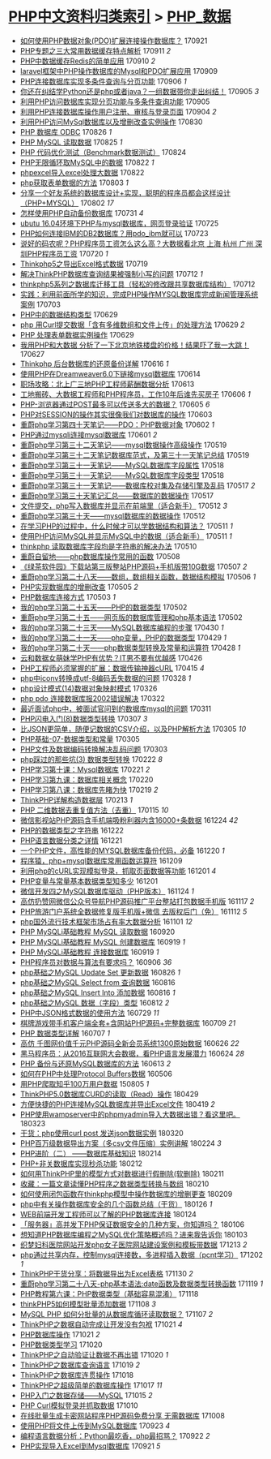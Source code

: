 [PHP中文资料归类索引](../README.md) > [PHP_数据](PHP_数据.md)
====
- [如何使用PHP数据对象(PDO)扩展连接操作数据库？](http://jkwz.applinzi.com/ittc/7015846919044334609.html#%E5%A6%82%E4%BD%95%E4%BD%BF%E7%94%A8PHP%E6%95%B0%E6%8D%AE%E5%AF%B9%E8%B1%A1%28PDO%29%E6%89%A9%E5%B1%95%E8%BF%9E%E6%8E%A5%E6%93%8D%E4%BD%9C%E6%95%B0%E6%8D%AE%E5%BA%93%EF%BC%9F) 170921  
- [PHP专题之三大常用数据缓存特点解析](http://jkwz.applinzi.com/ittc/7011988961801798672.html#PHP%E4%B8%93%E9%A2%98%E4%B9%8B%E4%B8%89%E5%A4%A7%E5%B8%B8%E7%94%A8%E6%95%B0%E6%8D%AE%E7%BC%93%E5%AD%98%E7%89%B9%E7%82%B9%E8%A7%A3%E6%9E%90) 170911 *2* 
- [PHP中数据缓存Redis的简单应用](http://jkwz.applinzi.com/ittc/7011323377581818896.html#PHP%E4%B8%AD%E6%95%B0%E6%8D%AE%E7%BC%93%E5%AD%98Redis%E7%9A%84%E7%AE%80%E5%8D%95%E5%BA%94%E7%94%A8) 170910 *2* 
- [laravel框架中PHP操作数据库的Mysql和PDO扩展应用](http://jkwz.applinzi.com/ittc/7011409079682204688.html#laravel%E6%A1%86%E6%9E%B6%E4%B8%ADPHP%E6%93%8D%E4%BD%9C%E6%95%B0%E6%8D%AE%E5%BA%93%E7%9A%84Mysql%E5%92%8CPDO%E6%89%A9%E5%B1%95%E5%BA%94%E7%94%A8) 170909  
- [PHP连接数据库实现多条件查询与分页功能](http://jkwz.applinzi.com/ittc/7010115902765532177.html#PHP%E8%BF%9E%E6%8E%A5%E6%95%B0%E6%8D%AE%E5%BA%93%E5%AE%9E%E7%8E%B0%E5%A4%9A%E6%9D%A1%E4%BB%B6%E6%9F%A5%E8%AF%A2%E4%B8%8E%E5%88%86%E9%A1%B5%E5%8A%9F%E8%83%BD) 170906 *1* 
- [你还在纠结学Python还是php或者java？一组数据带你走出纠结！](http://jkwz.applinzi.com/ittc/7009899586091746321.html#%E4%BD%A0%E8%BF%98%E5%9C%A8%E7%BA%A0%E7%BB%93%E5%AD%A6Python%E8%BF%98%E6%98%AFphp%E6%88%96%E8%80%85java%EF%BC%9F%E4%B8%80%E7%BB%84%E6%95%B0%E6%8D%AE%E5%B8%A6%E4%BD%A0%E8%B5%B0%E5%87%BA%E7%BA%A0%E7%BB%93%EF%BC%81) 170905 *3* 
- [利用PHP访问数据库实现分页功能与多条件查询功能](http://jkwz.applinzi.com/ittc/7009741986977022993.html#%E5%88%A9%E7%94%A8PHP%E8%AE%BF%E9%97%AE%E6%95%B0%E6%8D%AE%E5%BA%93%E5%AE%9E%E7%8E%B0%E5%88%86%E9%A1%B5%E5%8A%9F%E8%83%BD%E4%B8%8E%E5%A4%9A%E6%9D%A1%E4%BB%B6%E6%9F%A5%E8%AF%A2%E5%8A%9F%E8%83%BD) 170905  
- [利用PHP连接数据库操作用户注册、审核与登录页面](http://jkwz.applinzi.com/ittc/7009377797259412497.html#%E5%88%A9%E7%94%A8PHP%E8%BF%9E%E6%8E%A5%E6%95%B0%E6%8D%AE%E5%BA%93%E6%93%8D%E4%BD%9C%E7%94%A8%E6%88%B7%E6%B3%A8%E5%86%8C%E3%80%81%E5%AE%A1%E6%A0%B8%E4%B8%8E%E7%99%BB%E5%BD%95%E9%A1%B5%E9%9D%A2) 170904 *2* 
- [利用PHP访问MySql数据库以及增删改查实例操作](http://jkwz.applinzi.com/ittc/7007517390420837393.html#%E5%88%A9%E7%94%A8PHP%E8%AE%BF%E9%97%AEMySql%E6%95%B0%E6%8D%AE%E5%BA%93%E4%BB%A5%E5%8F%8A%E5%A2%9E%E5%88%A0%E6%94%B9%E6%9F%A5%E5%AE%9E%E4%BE%8B%E6%93%8D%E4%BD%9C) 170830  
- [PHP 数据库 ODBC](http://jkwz.applinzi.com/ittc/7006101152981320721.html#PHP+%E6%95%B0%E6%8D%AE%E5%BA%93+ODBC) 170826 *1* 
- [PHP MySQL 读取数据](http://jkwz.applinzi.com/ittc/7005862367492310033.html#PHP+MySQL+%E8%AF%BB%E5%8F%96%E6%95%B0%E6%8D%AE) 170825 *1* 
- [PHP 代码优化测试（Benchmark数据测试）](http://jkwz.applinzi.com/ittc/7005314095287632913.html#PHP+%E4%BB%A3%E7%A0%81%E4%BC%98%E5%8C%96%E6%B5%8B%E8%AF%95%EF%BC%88Benchmark%E6%95%B0%E6%8D%AE%E6%B5%8B%E8%AF%95%EF%BC%89) 170824  
- [PHP无限循环取MySQL中的数据](http://jkwz.applinzi.com/ittc/7004579962592691216.html#PHP%E6%97%A0%E9%99%90%E5%BE%AA%E7%8E%AF%E5%8F%96MySQL%E4%B8%AD%E7%9A%84%E6%95%B0%E6%8D%AE) 170822 *1* 
- [phpexcel导入excel处理大数据](http://jkwz.applinzi.com/ittc/7004577322680976401.html#phpexcel%E5%AF%BC%E5%85%A5excel%E5%A4%84%E7%90%86%E5%A4%A7%E6%95%B0%E6%8D%AE) 170822  
- [php获取表单数据的方法](http://jkwz.applinzi.com/ittc/6997495589313709072.html#php%E8%8E%B7%E5%8F%96%E8%A1%A8%E5%8D%95%E6%95%B0%E6%8D%AE%E7%9A%84%E6%96%B9%E6%B3%95) 170803 *1* 
- [分享一个好友系统的数据库设计+实现，聪明的程序员都会这样设计（PHP+MYSQL）](http://jkwz.applinzi.com/ittc/6997344231159759889.html#%E5%88%86%E4%BA%AB%E4%B8%80%E4%B8%AA%E5%A5%BD%E5%8F%8B%E7%B3%BB%E7%BB%9F%E7%9A%84%E6%95%B0%E6%8D%AE%E5%BA%93%E8%AE%BE%E8%AE%A1%2B%E5%AE%9E%E7%8E%B0%EF%BC%8C%E8%81%AA%E6%98%8E%E7%9A%84%E7%A8%8B%E5%BA%8F%E5%91%98%E9%83%BD%E4%BC%9A%E8%BF%99%E6%A0%B7%E8%AE%BE%E8%AE%A1%EF%BC%88PHP%2BMYSQL%EF%BC%89) 170802 *17* 
- [怎样使用PHP自动备份数据库](http://jkwz.applinzi.com/ittc/6996406066752259089.html#%E6%80%8E%E6%A0%B7%E4%BD%BF%E7%94%A8PHP%E8%87%AA%E5%8A%A8%E5%A4%87%E4%BB%BD%E6%95%B0%E6%8D%AE%E5%BA%93) 170731 *4* 
- [ubutu 16.04环境下PHP与mysql数据库，网页登录验证](http://jkwz.applinzi.com/ittc/6994183570409915409.html#ubutu+16.04%E7%8E%AF%E5%A2%83%E4%B8%8BPHP%E4%B8%8Emysql%E6%95%B0%E6%8D%AE%E5%BA%93%EF%BC%8C%E7%BD%91%E9%A1%B5%E7%99%BB%E5%BD%95%E9%AA%8C%E8%AF%81) 170725  
- [PHP如何连接IBM的DB2数据库？用pdo_ibm就可以](http://jkwz.applinzi.com/ittc/6993612915901727761.html#PHP%E5%A6%82%E4%BD%95%E8%BF%9E%E6%8E%A5IBM%E7%9A%84DB2%E6%95%B0%E6%8D%AE%E5%BA%93%EF%BC%9F%E7%94%A8pdo_ibm%E5%B0%B1%E5%8F%AF%E4%BB%A5) 170723  
- [说好的码农呢？PHP程序员工资怎么这么高？大数据看北京 上海 杭州 广州 深圳PHP程序员工资](http://jkwz.applinzi.com/ittc/6991583863946871824.html#%E8%AF%B4%E5%A5%BD%E7%9A%84%E7%A0%81%E5%86%9C%E5%91%A2%EF%BC%9FPHP%E7%A8%8B%E5%BA%8F%E5%91%98%E5%B7%A5%E8%B5%84%E6%80%8E%E4%B9%88%E8%BF%99%E4%B9%88%E9%AB%98%EF%BC%9F%E5%A4%A7%E6%95%B0%E6%8D%AE%E7%9C%8B%E5%8C%97%E4%BA%AC+%E4%B8%8A%E6%B5%B7+%E6%9D%AD%E5%B7%9E+%E5%B9%BF%E5%B7%9E+%E6%B7%B1%E5%9C%B3PHP%E7%A8%8B%E5%BA%8F%E5%91%98%E5%B7%A5%E8%B5%84) 170720 *1* 
- [Thinkphp5之导出Excel格式数据](http://jkwz.applinzi.com/ittc/6991920998629508112.html#Thinkphp5%E4%B9%8B%E5%AF%BC%E5%87%BAExcel%E6%A0%BC%E5%BC%8F%E6%95%B0%E6%8D%AE) 170719  
- [解决ThinkPHP数据库查询结果被强制小写的问题](http://jkwz.applinzi.com/ittc/6989445618060493841.html#%E8%A7%A3%E5%86%B3ThinkPHP%E6%95%B0%E6%8D%AE%E5%BA%93%E6%9F%A5%E8%AF%A2%E7%BB%93%E6%9E%9C%E8%A2%AB%E5%BC%BA%E5%88%B6%E5%B0%8F%E5%86%99%E7%9A%84%E9%97%AE%E9%A2%98) 170712 *1* 
- [thinkphp5系列之数据库迁移工具（轻松的修改跟共享数据库结构）](http://jkwz.applinzi.com/ittc/6989337542003262481.html#thinkphp5%E7%B3%BB%E5%88%97%E4%B9%8B%E6%95%B0%E6%8D%AE%E5%BA%93%E8%BF%81%E7%A7%BB%E5%B7%A5%E5%85%B7%EF%BC%88%E8%BD%BB%E6%9D%BE%E7%9A%84%E4%BF%AE%E6%94%B9%E8%B7%9F%E5%85%B1%E4%BA%AB%E6%95%B0%E6%8D%AE%E5%BA%93%E7%BB%93%E6%9E%84%EF%BC%89) 170712  
- [实践：利用前面所学的知识，完成PHP操作MYSQL数据库完成新闻管理系统 案例](http://jkwz.applinzi.com/ittc/6986003222786212868.html#%E5%AE%9E%E8%B7%B5%EF%BC%9A%E5%88%A9%E7%94%A8%E5%89%8D%E9%9D%A2%E6%89%80%E5%AD%A6%E7%9A%84%E7%9F%A5%E8%AF%86%EF%BC%8C%E5%AE%8C%E6%88%90PHP%E6%93%8D%E4%BD%9CMYSQL%E6%95%B0%E6%8D%AE%E5%BA%93%E5%AE%8C%E6%88%90%E6%96%B0%E9%97%BB%E7%AE%A1%E7%90%86%E7%B3%BB%E7%BB%9F+%E6%A1%88%E4%BE%8B) 170703  
- [PHP中的数据结构类型](http://jkwz.applinzi.com/ittc/6984717792434455556.html#PHP%E4%B8%AD%E7%9A%84%E6%95%B0%E6%8D%AE%E7%BB%93%E6%9E%84%E7%B1%BB%E5%9E%8B) 170629  
- [php 用Curl提交数据「含有多维数组和文件上传」的处理方法](http://jkwz.applinzi.com/ittc/6984534423343989765.html#php+%E7%94%A8Curl%E6%8F%90%E4%BA%A4%E6%95%B0%E6%8D%AE%E3%80%8C%E5%90%AB%E6%9C%89%E5%A4%9A%E7%BB%B4%E6%95%B0%E7%BB%84%E5%92%8C%E6%96%87%E4%BB%B6%E4%B8%8A%E4%BC%A0%E3%80%8D%E7%9A%84%E5%A4%84%E7%90%86%E6%96%B9%E6%B3%95) 170629 *2* 
- [PHP 处理表单数据实例操作](http://jkwz.applinzi.com/ittc/6984529703132988420.html#PHP+%E5%A4%84%E7%90%86%E8%A1%A8%E5%8D%95%E6%95%B0%E6%8D%AE%E5%AE%9E%E4%BE%8B%E6%93%8D%E4%BD%9C) 170629  
- [我用PHP和大数据 分析了一下北京地铁楼盘的价格！结果吓了我一大跳！](http://jkwz.applinzi.com/ittc/6983799922691146757.html#%E6%88%91%E7%94%A8PHP%E5%92%8C%E5%A4%A7%E6%95%B0%E6%8D%AE+%E5%88%86%E6%9E%90%E4%BA%86%E4%B8%80%E4%B8%8B%E5%8C%97%E4%BA%AC%E5%9C%B0%E9%93%81%E6%A5%BC%E7%9B%98%E7%9A%84%E4%BB%B7%E6%A0%BC%EF%BC%81%E7%BB%93%E6%9E%9C%E5%90%93%E4%BA%86%E6%88%91%E4%B8%80%E5%A4%A7%E8%B7%B3%EF%BC%81) 170627  
- [Thinkphp 后台数据库的还原备份详解](http://jkwz.applinzi.com/ittc/6979847709639836677.html#Thinkphp+%E5%90%8E%E5%8F%B0%E6%95%B0%E6%8D%AE%E5%BA%93%E7%9A%84%E8%BF%98%E5%8E%9F%E5%A4%87%E4%BB%BD%E8%AF%A6%E8%A7%A3) 170616 *1* 
- [使用PHP在Dreamweaver6.0下链接mysql数据库](http://jkwz.applinzi.com/ittc/6979111949030654980.html#%E4%BD%BF%E7%94%A8PHP%E5%9C%A8Dreamweaver6.0%E4%B8%8B%E9%93%BE%E6%8E%A5mysql%E6%95%B0%E6%8D%AE%E5%BA%93) 170614  
- [职场攻略：北上广三地PHP工程师薪酬数据分析](http://jkwz.applinzi.com/ittc/6978675418457441285.html#%E8%81%8C%E5%9C%BA%E6%94%BB%E7%95%A5%EF%BC%9A%E5%8C%97%E4%B8%8A%E5%B9%BF%E4%B8%89%E5%9C%B0PHP%E5%B7%A5%E7%A8%8B%E5%B8%88%E8%96%AA%E9%85%AC%E6%95%B0%E6%8D%AE%E5%88%86%E6%9E%90) 170613  
- [工地搬砖、大数据工程师和PHP程序员，工作10年后谁先买房子](http://jkwz.applinzi.com/ittc/6976110695769703428.html#%E5%B7%A5%E5%9C%B0%E6%90%AC%E7%A0%96%E3%80%81%E5%A4%A7%E6%95%B0%E6%8D%AE%E5%B7%A5%E7%A8%8B%E5%B8%88%E5%92%8CPHP%E7%A8%8B%E5%BA%8F%E5%91%98%EF%BC%8C%E5%B7%A5%E4%BD%9C10%E5%B9%B4%E5%90%8E%E8%B0%81%E5%85%88%E4%B9%B0%E6%88%BF%E5%AD%90) 170606 *1* 
- [PHP-浏览器通过POST最多可以传送多大的数据？](http://jkwz.applinzi.com/ittc/6975710439454278661.html#PHP-%E6%B5%8F%E8%A7%88%E5%99%A8%E9%80%9A%E8%BF%87POST%E6%9C%80%E5%A4%9A%E5%8F%AF%E4%BB%A5%E4%BC%A0%E9%80%81%E5%A4%9A%E5%A4%A7%E7%9A%84%E6%95%B0%E6%8D%AE%EF%BC%9F) 170605 *6* 
- [PHP对SESSION的操作其实很像我们对数据库的操作](http://jkwz.applinzi.com/ittc/6974879916129518596.html#PHP%E5%AF%B9SESSION%E7%9A%84%E6%93%8D%E4%BD%9C%E5%85%B6%E5%AE%9E%E5%BE%88%E5%83%8F%E6%88%91%E4%BB%AC%E5%AF%B9%E6%95%B0%E6%8D%AE%E5%BA%93%E7%9A%84%E6%93%8D%E4%BD%9C) 170603  
- [重蔚php学习第四十天笔记——PDO：PHP数据对象](http://jkwz.applinzi.com/ittc/6974717713749394437.html#%E9%87%8D%E8%94%9Aphp%E5%AD%A6%E4%B9%A0%E7%AC%AC%E5%9B%9B%E5%8D%81%E5%A4%A9%E7%AC%94%E8%AE%B0%E2%80%94%E2%80%94PDO%EF%BC%9APHP%E6%95%B0%E6%8D%AE%E5%AF%B9%E8%B1%A1) 170602 *1* 
- [PHP通过mysqli连接mysql数据库](http://jkwz.applinzi.com/ittc/6974243848048870404.html#PHP%E9%80%9A%E8%BF%87mysqli%E8%BF%9E%E6%8E%A5mysql%E6%95%B0%E6%8D%AE%E5%BA%93) 170601 *2* 
- [重蔚php学习第三十二天笔记——mysql数据操作高级操作](http://jkwz.applinzi.com/ittc/6969517275936719876.html#%E9%87%8D%E8%94%9Aphp%E5%AD%A6%E4%B9%A0%E7%AC%AC%E4%B8%89%E5%8D%81%E4%BA%8C%E5%A4%A9%E7%AC%94%E8%AE%B0%E2%80%94%E2%80%94mysql%E6%95%B0%E6%8D%AE%E6%93%8D%E4%BD%9C%E9%AB%98%E7%BA%A7%E6%93%8D%E4%BD%9C) 170519  
- [重蔚php学习第三十二天笔记数据库范式，及第三十一天笔记总结](http://jkwz.applinzi.com/ittc/6969516057126503428.html#%E9%87%8D%E8%94%9Aphp%E5%AD%A6%E4%B9%A0%E7%AC%AC%E4%B8%89%E5%8D%81%E4%BA%8C%E5%A4%A9%E7%AC%94%E8%AE%B0%E6%95%B0%E6%8D%AE%E5%BA%93%E8%8C%83%E5%BC%8F%EF%BC%8C%E5%8F%8A%E7%AC%AC%E4%B8%89%E5%8D%81%E4%B8%80%E5%A4%A9%E7%AC%94%E8%AE%B0%E6%80%BB%E7%BB%93) 170519  
- [重蔚php学习第三十一天笔记——MySQL数据库字段属性](http://jkwz.applinzi.com/ittc/6968783513133253637.html#%E9%87%8D%E8%94%9Aphp%E5%AD%A6%E4%B9%A0%E7%AC%AC%E4%B8%89%E5%8D%81%E4%B8%80%E5%A4%A9%E7%AC%94%E8%AE%B0%E2%80%94%E2%80%94MySQL%E6%95%B0%E6%8D%AE%E5%BA%93%E5%AD%97%E6%AE%B5%E5%B1%9E%E6%80%A7) 170518  
- [重蔚php学习第三十一天笔记——MySQL数据库字段类型](http://jkwz.applinzi.com/ittc/6968782909388358660.html#%E9%87%8D%E8%94%9Aphp%E5%AD%A6%E4%B9%A0%E7%AC%AC%E4%B8%89%E5%8D%81%E4%B8%80%E5%A4%A9%E7%AC%94%E8%AE%B0%E2%80%94%E2%80%94MySQL%E6%95%B0%E6%8D%AE%E5%BA%93%E5%AD%97%E6%AE%B5%E7%B1%BB%E5%9E%8B) 170518  
- [重蔚php学习第三十一天笔记——数据库校对集及存储引擎及乱码](http://jkwz.applinzi.com/ittc/6968781483304027141.html#%E9%87%8D%E8%94%9Aphp%E5%AD%A6%E4%B9%A0%E7%AC%AC%E4%B8%89%E5%8D%81%E4%B8%80%E5%A4%A9%E7%AC%94%E8%AE%B0%E2%80%94%E2%80%94%E6%95%B0%E6%8D%AE%E5%BA%93%E6%A0%A1%E5%AF%B9%E9%9B%86%E5%8F%8A%E5%AD%98%E5%82%A8%E5%BC%95%E6%93%8E%E5%8F%8A%E4%B9%B1%E7%A0%81) 170517 *2* 
- [重蔚php学习第三十天笔记汇总——数据库的数据操作](http://jkwz.applinzi.com/ittc/6968732760167433221.html#%E9%87%8D%E8%94%9Aphp%E5%AD%A6%E4%B9%A0%E7%AC%AC%E4%B8%89%E5%8D%81%E5%A4%A9%E7%AC%94%E8%AE%B0%E6%B1%87%E6%80%BB%E2%80%94%E2%80%94%E6%95%B0%E6%8D%AE%E5%BA%93%E7%9A%84%E6%95%B0%E6%8D%AE%E6%93%8D%E4%BD%9C) 170517  
- [文件提交，php写入数据库并显示在前端里（适合新手）](http://jkwz.applinzi.com/ittc/6966785878239216644.html#%E6%96%87%E4%BB%B6%E6%8F%90%E4%BA%A4%EF%BC%8Cphp%E5%86%99%E5%85%A5%E6%95%B0%E6%8D%AE%E5%BA%93%E5%B9%B6%E6%98%BE%E7%A4%BA%E5%9C%A8%E5%89%8D%E7%AB%AF%E9%87%8C%EF%BC%88%E9%80%82%E5%90%88%E6%96%B0%E6%89%8B%EF%BC%89) 170512 *3* 
- [重蔚php学习第三十天——mysql数据库的数据操作](http://jkwz.applinzi.com/ittc/6966719816328020996.html#%E9%87%8D%E8%94%9Aphp%E5%AD%A6%E4%B9%A0%E7%AC%AC%E4%B8%89%E5%8D%81%E5%A4%A9%E2%80%94%E2%80%94mysql%E6%95%B0%E6%8D%AE%E5%BA%93%E7%9A%84%E6%95%B0%E6%8D%AE%E6%93%8D%E4%BD%9C) 170512  
- [在学习PHP的过程中，什么时候才可以学数据结构和算法？](http://jkwz.applinzi.com/ittc/6966443836434809861.html#%E5%9C%A8%E5%AD%A6%E4%B9%A0PHP%E7%9A%84%E8%BF%87%E7%A8%8B%E4%B8%AD%EF%BC%8C%E4%BB%80%E4%B9%88%E6%97%B6%E5%80%99%E6%89%8D%E5%8F%AF%E4%BB%A5%E5%AD%A6%E6%95%B0%E6%8D%AE%E7%BB%93%E6%9E%84%E5%92%8C%E7%AE%97%E6%B3%95%EF%BC%9F) 170511 *1* 
- [使用PHP访问MySQL并显示MySQL中的数据（适合新手）](http://jkwz.applinzi.com/ittc/6966428232730543108.html#%E4%BD%BF%E7%94%A8PHP%E8%AE%BF%E9%97%AEMySQL%E5%B9%B6%E6%98%BE%E7%A4%BAMySQL%E4%B8%AD%E7%9A%84%E6%95%B0%E6%8D%AE%EF%BC%88%E9%80%82%E5%90%88%E6%96%B0%E6%89%8B%EF%BC%89) 170511 *1* 
- [thinkphp 读取数据库字段均是字符串的解决办法](http://jkwz.applinzi.com/ittc/6966034942722049029.html#thinkphp+%E8%AF%BB%E5%8F%96%E6%95%B0%E6%8D%AE%E5%BA%93%E5%AD%97%E6%AE%B5%E5%9D%87%E6%98%AF%E5%AD%97%E7%AC%A6%E4%B8%B2%E7%9A%84%E8%A7%A3%E5%86%B3%E5%8A%9E%E6%B3%95) 170510  
- [重蔚自留地——php数据库操作常用的函数](http://jkwz.applinzi.com/ittc/6965313183836275717.html#%E9%87%8D%E8%94%9A%E8%87%AA%E7%95%99%E5%9C%B0%E2%80%94%E2%80%94php%E6%95%B0%E6%8D%AE%E5%BA%93%E6%93%8D%E4%BD%9C%E5%B8%B8%E7%94%A8%E7%9A%84%E5%87%BD%E6%95%B0) 170508  
- [《绿茶软件园》下载站第三版整站PHP源码+手机版带10G数据](http://jkwz.applinzi.com/ittc/6964833509423186949.html#%E3%80%8A%E7%BB%BF%E8%8C%B6%E8%BD%AF%E4%BB%B6%E5%9B%AD%E3%80%8B%E4%B8%8B%E8%BD%BD%E7%AB%99%E7%AC%AC%E4%B8%89%E7%89%88%E6%95%B4%E7%AB%99PHP%E6%BA%90%E7%A0%81%2B%E6%89%8B%E6%9C%BA%E7%89%88%E5%B8%A610G%E6%95%B0%E6%8D%AE) 170507 *2* 
- [重蔚php学习第二十八天——数组，数组相关函数，数据结构模拟](http://jkwz.applinzi.com/ittc/6964681107302777860.html#%E9%87%8D%E8%94%9Aphp%E5%AD%A6%E4%B9%A0%E7%AC%AC%E4%BA%8C%E5%8D%81%E5%85%AB%E5%A4%A9%E2%80%94%E2%80%94%E6%95%B0%E7%BB%84%EF%BC%8C%E6%95%B0%E7%BB%84%E7%9B%B8%E5%85%B3%E5%87%BD%E6%95%B0%EF%BC%8C%E6%95%B0%E6%8D%AE%E7%BB%93%E6%9E%84%E6%A8%A1%E6%8B%9F) 170506 *1* 
- [PHP实现数据库的增删改查](http://jkwz.applinzi.com/ittc/6964104234764076036.html#PHP%E5%AE%9E%E7%8E%B0%E6%95%B0%E6%8D%AE%E5%BA%93%E7%9A%84%E5%A2%9E%E5%88%A0%E6%94%B9%E6%9F%A5) 170505 *2* 
- [PHP数据库连接方式](http://jkwz.applinzi.com/ittc/6963380779005510660.html#PHP%E6%95%B0%E6%8D%AE%E5%BA%93%E8%BF%9E%E6%8E%A5%E6%96%B9%E5%BC%8F) 170503 *1* 
- [我的php学习第二十五天——PHP的数据类型](http://jkwz.applinzi.com/ittc/6963201093260542981.html#%E6%88%91%E7%9A%84php%E5%AD%A6%E4%B9%A0%E7%AC%AC%E4%BA%8C%E5%8D%81%E4%BA%94%E5%A4%A9%E2%80%94%E2%80%94PHP%E7%9A%84%E6%95%B0%E6%8D%AE%E7%B1%BB%E5%9E%8B) 170502  
- [重蔚php学习第二十五——网页版的数据库管理和php基本语法](http://jkwz.applinzi.com/ittc/6963154051372942340.html#%E9%87%8D%E8%94%9Aphp%E5%AD%A6%E4%B9%A0%E7%AC%AC%E4%BA%8C%E5%8D%81%E4%BA%94%E2%80%94%E2%80%94%E7%BD%91%E9%A1%B5%E7%89%88%E7%9A%84%E6%95%B0%E6%8D%AE%E5%BA%93%E7%AE%A1%E7%90%86%E5%92%8Cphp%E5%9F%BA%E6%9C%AC%E8%AF%AD%E6%B3%95) 170502  
- [我的php学习第二十三天——MySQL数据库编程的步骤](http://jkwz.applinzi.com/ittc/6962316923869070340.html#%E6%88%91%E7%9A%84php%E5%AD%A6%E4%B9%A0%E7%AC%AC%E4%BA%8C%E5%8D%81%E4%B8%89%E5%A4%A9%E2%80%94%E2%80%94MySQL%E6%95%B0%E6%8D%AE%E5%BA%93%E7%BC%96%E7%A8%8B%E7%9A%84%E6%AD%A5%E9%AA%A4) 170430 *1* 
- [我的php学习第二十一天——php变量，PHP的数据类型](http://jkwz.applinzi.com/ittc/6961934163237143557.html#%E6%88%91%E7%9A%84php%E5%AD%A6%E4%B9%A0%E7%AC%AC%E4%BA%8C%E5%8D%81%E4%B8%80%E5%A4%A9%E2%80%94%E2%80%94php%E5%8F%98%E9%87%8F%EF%BC%8CPHP%E7%9A%84%E6%95%B0%E6%8D%AE%E7%B1%BB%E5%9E%8B) 170429 *1* 
- [我的php学习第二十天——php数据类型转换及常量和运算符](http://jkwz.applinzi.com/ittc/6961511540799833092.html#%E6%88%91%E7%9A%84php%E5%AD%A6%E4%B9%A0%E7%AC%AC%E4%BA%8C%E5%8D%81%E5%A4%A9%E2%80%94%E2%80%94php%E6%95%B0%E6%8D%AE%E7%B1%BB%E5%9E%8B%E8%BD%AC%E6%8D%A2%E5%8F%8A%E5%B8%B8%E9%87%8F%E5%92%8C%E8%BF%90%E7%AE%97%E7%AC%A6) 170428 *1* 
- [云和数据女萌妹学PHP有优势？IT男不要有优越感](http://jkwz.applinzi.com/ittc/6960871250984436741.html#%E4%BA%91%E5%92%8C%E6%95%B0%E6%8D%AE%E5%A5%B3%E8%90%8C%E5%A6%B9%E5%AD%A6PHP%E6%9C%89%E4%BC%98%E5%8A%BF%EF%BC%9FIT%E7%94%B7%E4%B8%8D%E8%A6%81%E6%9C%89%E4%BC%98%E8%B6%8A%E6%84%9F) 170426  
- [PHP工程师必须掌握的扩展：数据传输神器cURL](http://jkwz.applinzi.com/ittc/6956906889811067909.html#PHP%E5%B7%A5%E7%A8%8B%E5%B8%88%E5%BF%85%E9%A1%BB%E6%8E%8C%E6%8F%A1%E7%9A%84%E6%89%A9%E5%B1%95%EF%BC%9A%E6%95%B0%E6%8D%AE%E4%BC%A0%E8%BE%93%E7%A5%9E%E5%99%A8cURL) 170415 *4* 
- [php中iconv转换成utf-8编码丢失数据的问题](http://jkwz.applinzi.com/ittc/6950074321618863108.html#php%E4%B8%ADiconv%E8%BD%AC%E6%8D%A2%E6%88%90utf-8%E7%BC%96%E7%A0%81%E4%B8%A2%E5%A4%B1%E6%95%B0%E6%8D%AE%E7%9A%84%E9%97%AE%E9%A2%98) 170328 *1* 
- [php设计模式(14)数据对象映射模式](http://jkwz.applinzi.com/ittc/6949299342941881349.html#php%E8%AE%BE%E8%AE%A1%E6%A8%A1%E5%BC%8F%2814%29%E6%95%B0%E6%8D%AE%E5%AF%B9%E8%B1%A1%E6%98%A0%E5%B0%84%E6%A8%A1%E5%BC%8F) 170326  
- [php pdo 连接数据库报2002错误解决](http://jkwz.applinzi.com/ittc/6947886751833129989.html#php+pdo+%E8%BF%9E%E6%8E%A5%E6%95%B0%E6%8D%AE%E5%BA%93%E6%8A%A52002%E9%94%99%E8%AF%AF%E8%A7%A3%E5%86%B3) 170322  
- [最近面试php中，被面试官问到的数据库mysql的问题](http://jkwz.applinzi.com/ittc/6943915424763872261.html#%E6%9C%80%E8%BF%91%E9%9D%A2%E8%AF%95php%E4%B8%AD%EF%BC%8C%E8%A2%AB%E9%9D%A2%E8%AF%95%E5%AE%98%E9%97%AE%E5%88%B0%E7%9A%84%E6%95%B0%E6%8D%AE%E5%BA%93mysql%E7%9A%84%E9%97%AE%E9%A2%98) 170311  
- [PHP闪电入门(8)数据类型转换](http://jkwz.applinzi.com/ittc/6942064786736153605.html#PHP%E9%97%AA%E7%94%B5%E5%85%A5%E9%97%A8%288%29%E6%95%B0%E6%8D%AE%E7%B1%BB%E5%9E%8B%E8%BD%AC%E6%8D%A2) 170307 *3* 
- [比JSON更简单，随便记数据的CSV介绍，以及PHP解析方法](http://jkwz.applinzi.com/ittc/6941597337213469700.html#%E6%AF%94JSON%E6%9B%B4%E7%AE%80%E5%8D%95%EF%BC%8C%E9%9A%8F%E4%BE%BF%E8%AE%B0%E6%95%B0%E6%8D%AE%E7%9A%84CSV%E4%BB%8B%E7%BB%8D%EF%BC%8C%E4%BB%A5%E5%8F%8APHP%E8%A7%A3%E6%9E%90%E6%96%B9%E6%B3%95) 170305 *10* 
- [PHP基础-07-数据类型和常量](http://jkwz.applinzi.com/ittc/6941492142706000900.html#PHP%E5%9F%BA%E7%A1%80-07-%E6%95%B0%E6%8D%AE%E7%B1%BB%E5%9E%8B%E5%92%8C%E5%B8%B8%E9%87%8F) 170305  
- [PHP文件及数据编码转换解决乱码问题](http://jkwz.applinzi.com/ittc/6940804344336352261.html#PHP%E6%96%87%E4%BB%B6%E5%8F%8A%E6%95%B0%E6%8D%AE%E7%BC%96%E7%A0%81%E8%BD%AC%E6%8D%A2%E8%A7%A3%E5%86%B3%E4%B9%B1%E7%A0%81%E9%97%AE%E9%A2%98) 170303  
- [php踩过的那些坑(3) 数据类型转换](http://jkwz.applinzi.com/ittc/6937246662203540485.html#php%E8%B8%A9%E8%BF%87%E7%9A%84%E9%82%A3%E4%BA%9B%E5%9D%91%283%29+%E6%95%B0%E6%8D%AE%E7%B1%BB%E5%9E%8B%E8%BD%AC%E6%8D%A2) 170222 *8* 
- [PHP学习第十课：Mysql数据库](http://jkwz.applinzi.com/ittc/6937207237457232900.html#PHP%E5%AD%A6%E4%B9%A0%E7%AC%AC%E5%8D%81%E8%AF%BE%EF%BC%9AMysql%E6%95%B0%E6%8D%AE%E5%BA%93) 170221 *2* 
- [PHP学习第九课：数据库相关概念](http://jkwz.applinzi.com/ittc/6936838606844068868.html#PHP%E5%AD%A6%E4%B9%A0%E7%AC%AC%E4%B9%9D%E8%AF%BE%EF%BC%9A%E6%95%B0%E6%8D%AE%E5%BA%93%E7%9B%B8%E5%85%B3%E6%A6%82%E5%BF%B5) 170220  
- [PHP学习第八课：数据库先睹为快](http://jkwz.applinzi.com/ittc/6935321807862367236.html#PHP%E5%AD%A6%E4%B9%A0%E7%AC%AC%E5%85%AB%E8%AF%BE%EF%BC%9A%E6%95%B0%E6%8D%AE%E5%BA%93%E5%85%88%E7%9D%B9%E4%B8%BA%E5%BF%AB) 170219 *2* 
- [ThinkPHP详解构造数据层](http://jkwz.applinzi.com/ittc/6934145223566558213.html#ThinkPHP%E8%AF%A6%E8%A7%A3%E6%9E%84%E9%80%A0%E6%95%B0%E6%8D%AE%E5%B1%82) 170213 *1* 
- [PHP 二维数据去重复值方法（去重）](http://jkwz.applinzi.com/ittc/6922996017451762692.html#PHP+%E4%BA%8C%E7%BB%B4%E6%95%B0%E6%8D%AE%E5%8E%BB%E9%87%8D%E5%A4%8D%E5%80%BC%E6%96%B9%E6%B3%95%EF%BC%88%E5%8E%BB%E9%87%8D%EF%BC%89) 170115 *10* 
- [微信影视站PHP源码含手机端吸粉利器内含16000+条数据](http://jkwz.applinzi.com/ittc/6915251712461112324.html#%E5%BE%AE%E4%BF%A1%E5%BD%B1%E8%A7%86%E7%AB%99PHP%E6%BA%90%E7%A0%81%E5%90%AB%E6%89%8B%E6%9C%BA%E7%AB%AF%E5%90%B8%E7%B2%89%E5%88%A9%E5%99%A8%E5%86%85%E5%90%AB16000%2B%E6%9D%A1%E6%95%B0%E6%8D%AE) 161224 *42* 
- [PHP的数据类型之字符串](http://jkwz.applinzi.com/ittc/6914465139230508037.html#PHP%E7%9A%84%E6%95%B0%E6%8D%AE%E7%B1%BB%E5%9E%8B%E4%B9%8B%E5%AD%97%E7%AC%A6%E4%B8%B2) 161222  
- [PHP语言数据分类之详情](http://jkwz.applinzi.com/ittc/6912736274850251780.html#PHP%E8%AF%AD%E8%A8%80%E6%95%B0%E6%8D%AE%E5%88%86%E7%B1%BB%E4%B9%8B%E8%AF%A6%E6%83%85) 161221  
- [一个PHP文件，高性能的MYSQL数据库备份代码，必备](http://jkwz.applinzi.com/ittc/6913745074520589317.html#%E4%B8%80%E4%B8%AAPHP%E6%96%87%E4%BB%B6%EF%BC%8C%E9%AB%98%E6%80%A7%E8%83%BD%E7%9A%84MYSQL%E6%95%B0%E6%8D%AE%E5%BA%93%E5%A4%87%E4%BB%BD%E4%BB%A3%E7%A0%81%EF%BC%8C%E5%BF%85%E5%A4%87) 161220 *1* 
- [程序猿，php+mysql数据库常用函数运算符](http://jkwz.applinzi.com/ittc/6909600514752119813.html#%E7%A8%8B%E5%BA%8F%E7%8C%BF%EF%BC%8Cphp%2Bmysql%E6%95%B0%E6%8D%AE%E5%BA%93%E5%B8%B8%E7%94%A8%E5%87%BD%E6%95%B0%E8%BF%90%E7%AE%97%E7%AC%A6) 161209  
- [利用php的cURL实现模拟登录，抓取页面数据等功能](http://jkwz.applinzi.com/ittc/6906706564898882564.html#%E5%88%A9%E7%94%A8php%E7%9A%84cURL%E5%AE%9E%E7%8E%B0%E6%A8%A1%E6%8B%9F%E7%99%BB%E5%BD%95%EF%BC%8C%E6%8A%93%E5%8F%96%E9%A1%B5%E9%9D%A2%E6%95%B0%E6%8D%AE%E7%AD%89%E5%8A%9F%E8%83%BD) 161201 *4* 
- [PHP变量与常量基本数据类型知多少](http://jkwz.applinzi.com/ittc/6906683513708741636.html#PHP%E5%8F%98%E9%87%8F%E4%B8%8E%E5%B8%B8%E9%87%8F%E5%9F%BA%E6%9C%AC%E6%95%B0%E6%8D%AE%E7%B1%BB%E5%9E%8B%E7%9F%A5%E5%A4%9A%E5%B0%91) 161201  
- [微信开发四之MySQL数据库驱动（PHP版本）](http://jkwz.applinzi.com/ittc/6903974216063255556.html#%E5%BE%AE%E4%BF%A1%E5%BC%80%E5%8F%91%E5%9B%9B%E4%B9%8BMySQL%E6%95%B0%E6%8D%AE%E5%BA%93%E9%A9%B1%E5%8A%A8%EF%BC%88PHP%E7%89%88%E6%9C%AC%EF%BC%89) 161124 *1* 
- [高仿扔赞网微信公众号导航PHP源码推广平台整站打包数据手机版](http://jkwz.applinzi.com/ittc/6901392918324970501.html#%E9%AB%98%E4%BB%BF%E6%89%94%E8%B5%9E%E7%BD%91%E5%BE%AE%E4%BF%A1%E5%85%AC%E4%BC%97%E5%8F%B7%E5%AF%BC%E8%88%AAPHP%E6%BA%90%E7%A0%81%E6%8E%A8%E5%B9%BF%E5%B9%B3%E5%8F%B0%E6%95%B4%E7%AB%99%E6%89%93%E5%8C%85%E6%95%B0%E6%8D%AE%E6%89%8B%E6%9C%BA%E7%89%88) 161117 *2* 
- [PHP旅游门户系统全数据修复版手机版+微信 去版权后门（免）](http://jkwz.applinzi.com/ittc/6899638848782337029.html#PHP%E6%97%85%E6%B8%B8%E9%97%A8%E6%88%B7%E7%B3%BB%E7%BB%9F%E5%85%A8%E6%95%B0%E6%8D%AE%E4%BF%AE%E5%A4%8D%E7%89%88%E6%89%8B%E6%9C%BA%E7%89%88%2B%E5%BE%AE%E4%BF%A1+%E5%8E%BB%E7%89%88%E6%9D%83%E5%90%8E%E9%97%A8%EF%BC%88%E5%85%8D%EF%BC%89) 161112 *5* 
- [php国外流行技术框架市场占有率大数据分析](http://jkwz.applinzi.com/ittc/6895496645793285124.html#php%E5%9B%BD%E5%A4%96%E6%B5%81%E8%A1%8C%E6%8A%80%E6%9C%AF%E6%A1%86%E6%9E%B6%E5%B8%82%E5%9C%BA%E5%8D%A0%E6%9C%89%E7%8E%87%E5%A4%A7%E6%95%B0%E6%8D%AE%E5%88%86%E6%9E%90) 161101 *12* 
- [PHP MySQLi基础教程 MySQL 读取数据](http://jkwz.applinzi.com/ittc/6879963915525555204.html#PHP+MySQLi%E5%9F%BA%E7%A1%80%E6%95%99%E7%A8%8B+MySQL+%E8%AF%BB%E5%8F%96%E6%95%B0%E6%8D%AE) 160920  
- [PHP MySQLi基础教程 MySQL 创建数据库](http://jkwz.applinzi.com/ittc/6879686848393249796.html#PHP+MySQLi%E5%9F%BA%E7%A1%80%E6%95%99%E7%A8%8B+MySQL+%E5%88%9B%E5%BB%BA%E6%95%B0%E6%8D%AE%E5%BA%93) 160919 *1* 
- [PHP MySQLi基础教程 连接数据库](http://jkwz.applinzi.com/ittc/6879685964624036868.html#PHP+MySQLi%E5%9F%BA%E7%A1%80%E6%95%99%E7%A8%8B+%E8%BF%9E%E6%8E%A5%E6%95%B0%E6%8D%AE%E5%BA%93) 160919 *1* 
- [PHP程序员对数据与算法有要求吗？](http://jkwz.applinzi.com/ittc/6874716464380118020.html#PHP%E7%A8%8B%E5%BA%8F%E5%91%98%E5%AF%B9%E6%95%B0%E6%8D%AE%E4%B8%8E%E7%AE%97%E6%B3%95%E6%9C%89%E8%A6%81%E6%B1%82%E5%90%97%EF%BC%9F) 160906 *36* 
- [php基础之MySQL Update Set 更新数据](http://jkwz.applinzi.com/ittc/6870680154086573060.html#php%E5%9F%BA%E7%A1%80%E4%B9%8BMySQL+Update+Set+%E6%9B%B4%E6%96%B0%E6%95%B0%E6%8D%AE) 160826 *1* 
- [php基础之MySQL Select from 查询数据](http://jkwz.applinzi.com/ittc/6866962046050108421.html#php%E5%9F%BA%E7%A1%80%E4%B9%8BMySQL+Select+from+%E6%9F%A5%E8%AF%A2%E6%95%B0%E6%8D%AE) 160816  
- [php基础之MySQL Insert Into 添加数据](http://jkwz.applinzi.com/ittc/6866960799679120389.html#php%E5%9F%BA%E7%A1%80%E4%B9%8BMySQL+Insert+Into+%E6%B7%BB%E5%8A%A0%E6%95%B0%E6%8D%AE) 160816 *1* 
- [php基础之MySQL  数据（字段）类型](http://jkwz.applinzi.com/ittc/6865442427426571269.html#php%E5%9F%BA%E7%A1%80%E4%B9%8BMySQL++%E6%95%B0%E6%8D%AE%EF%BC%88%E5%AD%97%E6%AE%B5%EF%BC%89%E7%B1%BB%E5%9E%8B) 160812 *2* 
- [PHP中JSON格式数据的使用方法](http://jkwz.applinzi.com/ittc/6860220755786335237.html#PHP%E4%B8%ADJSON%E6%A0%BC%E5%BC%8F%E6%95%B0%E6%8D%AE%E7%9A%84%E4%BD%BF%E7%94%A8%E6%96%B9%E6%B3%95) 160729 *11* 
- [棋牌游戏带手机客户端全套+含网站PHP源码+完整数据库](http://jkwz.applinzi.com/ittc/6852803383446209541.html#%E6%A3%8B%E7%89%8C%E6%B8%B8%E6%88%8F%E5%B8%A6%E6%89%8B%E6%9C%BA%E5%AE%A2%E6%88%B7%E7%AB%AF%E5%85%A8%E5%A5%97%2B%E5%90%AB%E7%BD%91%E7%AB%99PHP%E6%BA%90%E7%A0%81%2B%E5%AE%8C%E6%95%B4%E6%95%B0%E6%8D%AE%E5%BA%93) 160709 *21* 
- [PHP 数据类型详解](http://jkwz.applinzi.com/ittc/6852045691672855557.html#PHP+%E6%95%B0%E6%8D%AE%E7%B1%BB%E5%9E%8B%E8%AF%A6%E8%A7%A3) 160707 *1* 
- [高仿 千图网价值千元PHP源码全新会员系统1300原始数据](http://jkwz.applinzi.com/ittc/6847978278417335301.html#%E9%AB%98%E4%BB%BF+%E5%8D%83%E5%9B%BE%E7%BD%91%E4%BB%B7%E5%80%BC%E5%8D%83%E5%85%83PHP%E6%BA%90%E7%A0%81%E5%85%A8%E6%96%B0%E4%BC%9A%E5%91%98%E7%B3%BB%E7%BB%9F1300%E5%8E%9F%E5%A7%8B%E6%95%B0%E6%8D%AE) 160626 *22* 
- [黑马程序员：从2016互联网大会数据，看PHP语言发展潜力](http://jkwz.applinzi.com/ittc/6847293730822030340.html#%E9%BB%91%E9%A9%AC%E7%A8%8B%E5%BA%8F%E5%91%98%EF%BC%9A%E4%BB%8E2016%E4%BA%92%E8%81%94%E7%BD%91%E5%A4%A7%E4%BC%9A%E6%95%B0%E6%8D%AE%EF%BC%8C%E7%9C%8BPHP%E8%AF%AD%E8%A8%80%E5%8F%91%E5%B1%95%E6%BD%9C%E5%8A%9B) 160624 *28* 
- [PHP 备份与还原MySQL数据库的方法](http://jkwz.applinzi.com/ittc/6843145645883655172.html#PHP+%E5%A4%87%E4%BB%BD%E4%B8%8E%E8%BF%98%E5%8E%9FMySQL%E6%95%B0%E6%8D%AE%E5%BA%93%E7%9A%84%E6%96%B9%E6%B3%95) 160613 *2* 
- [如何在PHP中处理Protocol Buffers数据](http://jkwz.applinzi.com/ittc/6829054430380819461.html#%E5%A6%82%E4%BD%95%E5%9C%A8PHP%E4%B8%AD%E5%A4%84%E7%90%86Protocol+Buffers%E6%95%B0%E6%8D%AE) 160506  
- [用PHP爬取知乎100万用户数据](http://jkwz.applinzi.com/ittc/547650611436256993.html#%E7%94%A8PHP%E7%88%AC%E5%8F%96%E7%9F%A5%E4%B9%8E100%E4%B8%87%E7%94%A8%E6%88%B7%E6%95%B0%E6%8D%AE) 150805 *1* 
- [ThinkPHP5.0数据库CURD的读取（Read）操作](http://jkwz.applinzi.com/ittc/7097524429791953936.html#ThinkPHP5.0%E6%95%B0%E6%8D%AE%E5%BA%93CURD%E7%9A%84%E8%AF%BB%E5%8F%96%EF%BC%88Read%EF%BC%89%E6%93%8D%E4%BD%9C) 180429  
- [方便快捷的PHP连接MySQL数据库并导出Excel文件](http://jkwz.applinzi.com/ittc/7093738939565474822.html#%E6%96%B9%E4%BE%BF%E5%BF%AB%E6%8D%B7%E7%9A%84PHP%E8%BF%9E%E6%8E%A5MySQL%E6%95%B0%E6%8D%AE%E5%BA%93%E5%B9%B6%E5%AF%BC%E5%87%BAExcel%E6%96%87%E4%BB%B6) 180419 *2* 
- [PHP使用wampserver中的phpmyadmin导入大数据出错？看这里吧。](http://jkwz.applinzi.com/ittc/7083704051722355722.html#PHP%E4%BD%BF%E7%94%A8wampserver%E4%B8%AD%E7%9A%84phpmyadmin%E5%AF%BC%E5%85%A5%E5%A4%A7%E6%95%B0%E6%8D%AE%E5%87%BA%E9%94%99%EF%BC%9F%E7%9C%8B%E8%BF%99%E9%87%8C%E5%90%A7%E3%80%82) 180323  
- [干货：php使用curl post 发送json数据实例](http://jkwz.applinzi.com/ittc/7082680919335109643.html#%E5%B9%B2%E8%B4%A7%EF%BC%9Aphp%E4%BD%BF%E7%94%A8curl+post+%E5%8F%91%E9%80%81json%E6%95%B0%E6%8D%AE%E5%AE%9E%E4%BE%8B) 180320  
- [PHP百万级数据导出方案（多csv文件压缩）实例讲解](http://jkwz.applinzi.com/ittc/7073564885130937355.html#PHP%E7%99%BE%E4%B8%87%E7%BA%A7%E6%95%B0%E6%8D%AE%E5%AF%BC%E5%87%BA%E6%96%B9%E6%A1%88%EF%BC%88%E5%A4%9Acsv%E6%96%87%E4%BB%B6%E5%8E%8B%E7%BC%A9%EF%BC%89%E5%AE%9E%E4%BE%8B%E8%AE%B2%E8%A7%A3) 180224 *3* 
- [PHP进阶（二） ——数据库基础知识](http://jkwz.applinzi.com/ittc/7069915879007847434.html#PHP%E8%BF%9B%E9%98%B6%EF%BC%88%E4%BA%8C%EF%BC%89+%E2%80%94%E2%80%94%E6%95%B0%E6%8D%AE%E5%BA%93%E5%9F%BA%E7%A1%80%E7%9F%A5%E8%AF%86) 180214  
- [PHP+非关数据库实现秒杀功能](http://jkwz.applinzi.com/ittc/7069338975590679568.html#PHP%2B%E9%9D%9E%E5%85%B3%E6%95%B0%E6%8D%AE%E5%BA%93%E5%AE%9E%E7%8E%B0%E7%A7%92%E6%9D%80%E5%8A%9F%E8%83%BD) 180212  
- [如何用ThinkPHP里的模型方式对数据进行假删除(软删除)](http://jkwz.applinzi.com/ittc/7068928138644292614.html#%E5%A6%82%E4%BD%95%E7%94%A8ThinkPHP%E9%87%8C%E7%9A%84%E6%A8%A1%E5%9E%8B%E6%96%B9%E5%BC%8F%E5%AF%B9%E6%95%B0%E6%8D%AE%E8%BF%9B%E8%A1%8C%E5%81%87%E5%88%A0%E9%99%A4%28%E8%BD%AF%E5%88%A0%E9%99%A4%29) 180211  
- [收藏：一篇文章读懂PHP程序之数据类型转换与数组](http://jkwz.applinzi.com/ittc/7068393910202532871.html#%E6%94%B6%E8%97%8F%EF%BC%9A%E4%B8%80%E7%AF%87%E6%96%87%E7%AB%A0%E8%AF%BB%E6%87%82PHP%E7%A8%8B%E5%BA%8F%E4%B9%8B%E6%95%B0%E6%8D%AE%E7%B1%BB%E5%9E%8B%E8%BD%AC%E6%8D%A2%E4%B8%8E%E6%95%B0%E7%BB%84) 180210  
- [如何使用闭包函数在thinkphp模型中操作数据库的增删更查](http://jkwz.applinzi.com/ittc/7068231777544307723.html#%E5%A6%82%E4%BD%95%E4%BD%BF%E7%94%A8%E9%97%AD%E5%8C%85%E5%87%BD%E6%95%B0%E5%9C%A8thinkphp%E6%A8%A1%E5%9E%8B%E4%B8%AD%E6%93%8D%E4%BD%9C%E6%95%B0%E6%8D%AE%E5%BA%93%E7%9A%84%E5%A2%9E%E5%88%A0%E6%9B%B4%E6%9F%A5) 180209  
- [php中有关操作数据库安全的几个函数总结（干货）](http://jkwz.applinzi.com/ittc/7062804621989250065.html#php%E4%B8%AD%E6%9C%89%E5%85%B3%E6%93%8D%E4%BD%9C%E6%95%B0%E6%8D%AE%E5%BA%93%E5%AE%89%E5%85%A8%E7%9A%84%E5%87%A0%E4%B8%AA%E5%87%BD%E6%95%B0%E6%80%BB%E7%BB%93%EF%BC%88%E5%B9%B2%E8%B4%A7%EF%BC%89) 180126 *1* 
- [WEB前端开发工程师可以了解的PHP数据库连接](http://jkwz.applinzi.com/ittc/7062217133029590027.html#WEB%E5%89%8D%E7%AB%AF%E5%BC%80%E5%8F%91%E5%B7%A5%E7%A8%8B%E5%B8%88%E5%8F%AF%E4%BB%A5%E4%BA%86%E8%A7%A3%E7%9A%84PHP%E6%95%B0%E6%8D%AE%E5%BA%93%E8%BF%9E%E6%8E%A5) 180124  
- [「服务器」高并发下PHP保证数据安全的几种方案，你知道吗？](http://jkwz.applinzi.com/ittc/7055491684324869131.html#%E3%80%8C%E6%9C%8D%E5%8A%A1%E5%99%A8%E3%80%8D%E9%AB%98%E5%B9%B6%E5%8F%91%E4%B8%8BPHP%E4%BF%9D%E8%AF%81%E6%95%B0%E6%8D%AE%E5%AE%89%E5%85%A8%E7%9A%84%E5%87%A0%E7%A7%8D%E6%96%B9%E6%A1%88%EF%BC%8C%E4%BD%A0%E7%9F%A5%E9%81%93%E5%90%97%EF%BC%9F) 180106  
- [想知道PHP数据库编程之MySQL优化策略概述吗？进来我告诉你](http://jkwz.applinzi.com/ittc/7054401696854180875.html#%E6%83%B3%E7%9F%A5%E9%81%93PHP%E6%95%B0%E6%8D%AE%E5%BA%93%E7%BC%96%E7%A8%8B%E4%B9%8BMySQL%E4%BC%98%E5%8C%96%E7%AD%96%E7%95%A5%E6%A6%82%E8%BF%B0%E5%90%97%EF%BC%9F%E8%BF%9B%E6%9D%A5%E6%88%91%E5%91%8A%E8%AF%89%E4%BD%A0) 180103  
- [织梦妇科医院网站开发php女子医院网站建设案例和模板带数据](http://jkwz.applinzi.com/ittc/7046583081761244176.html#%E7%BB%87%E6%A2%A6%E5%A6%87%E7%A7%91%E5%8C%BB%E9%99%A2%E7%BD%91%E7%AB%99%E5%BC%80%E5%8F%91php%E5%A5%B3%E5%AD%90%E5%8C%BB%E9%99%A2%E7%BD%91%E7%AB%99%E5%BB%BA%E8%AE%BE%E6%A1%88%E4%BE%8B%E5%92%8C%E6%A8%A1%E6%9D%BF%E5%B8%A6%E6%95%B0%E6%8D%AE) 171213 *2* 
- [php通过共享内存，控制mysql连接数，多进程插入数据（pcnt学习）](http://jkwz.applinzi.com/ittc/7030901350592939025.html#php%E9%80%9A%E8%BF%87%E5%85%B1%E4%BA%AB%E5%86%85%E5%AD%98%EF%BC%8C%E6%8E%A7%E5%88%B6mysql%E8%BF%9E%E6%8E%A5%E6%95%B0%EF%BC%8C%E5%A4%9A%E8%BF%9B%E7%A8%8B%E6%8F%92%E5%85%A5%E6%95%B0%E6%8D%AE%EF%BC%88pcnt%E5%AD%A6%E4%B9%A0%EF%BC%89) 171202 *1* 
- [ThinkPHP干货分享：将数据导出为Excel表格](http://jkwz.applinzi.com/ittc/7041730672568304656.html#ThinkPHP%E5%B9%B2%E8%B4%A7%E5%88%86%E4%BA%AB%EF%BC%9A%E5%B0%86%E6%95%B0%E6%8D%AE%E5%AF%BC%E5%87%BA%E4%B8%BAExcel%E8%A1%A8%E6%A0%BC) 171130 *2* 
- [重蔚php学习第二十八天-php基本语法:date函数及数据类型转换函数](http://jkwz.applinzi.com/ittc/7037769655249273872.html#%E9%87%8D%E8%94%9Aphp%E5%AD%A6%E4%B9%A0%E7%AC%AC%E4%BA%8C%E5%8D%81%E5%85%AB%E5%A4%A9-php%E5%9F%BA%E6%9C%AC%E8%AF%AD%E6%B3%95%3Adate%E5%87%BD%E6%95%B0%E5%8F%8A%E6%95%B0%E6%8D%AE%E7%B1%BB%E5%9E%8B%E8%BD%AC%E6%8D%A2%E5%87%BD%E6%95%B0) 171119 *1* 
- [PHP教程第六课：PHP数据类型（基础容易混淆）](http://jkwz.applinzi.com/ittc/7036322539033330704.html#PHP%E6%95%99%E7%A8%8B%E7%AC%AC%E5%85%AD%E8%AF%BE%EF%BC%9APHP%E6%95%B0%E6%8D%AE%E7%B1%BB%E5%9E%8B%EF%BC%88%E5%9F%BA%E7%A1%80%E5%AE%B9%E6%98%93%E6%B7%B7%E6%B7%86%EF%BC%89) 171118  
- [thinkPHP5如何模型批量添加数据](http://jkwz.applinzi.com/ittc/7033632899159557137.html#thinkPHP5%E5%A6%82%E4%BD%95%E6%A8%A1%E5%9E%8B%E6%89%B9%E9%87%8F%E6%B7%BB%E5%8A%A0%E6%95%B0%E6%8D%AE) 171108 *3* 
- [MySQL PHP 如何分批量的从数据库循环读取数据？](http://jkwz.applinzi.com/ittc/7033239671226762256.html#MySQL+PHP+%E5%A6%82%E4%BD%95%E5%88%86%E6%89%B9%E9%87%8F%E7%9A%84%E4%BB%8E%E6%95%B0%E6%8D%AE%E5%BA%93%E5%BE%AA%E7%8E%AF%E8%AF%BB%E5%8F%96%E6%95%B0%E6%8D%AE%EF%BC%9F) 171107 *2* 
- [ThinkPHP之数据自动完成让开发没有包袱](http://jkwz.applinzi.com/ittc/7026874403646866449.html#ThinkPHP%E4%B9%8B%E6%95%B0%E6%8D%AE%E8%87%AA%E5%8A%A8%E5%AE%8C%E6%88%90%E8%AE%A9%E5%BC%80%E5%8F%91%E6%B2%A1%E6%9C%89%E5%8C%85%E8%A2%B1) 171021 *4* 
- [PHP数据库操作](http://jkwz.applinzi.com/ittc/7026644976216310800.html#PHP%E6%95%B0%E6%8D%AE%E5%BA%93%E6%93%8D%E4%BD%9C) 171021 *2* 
- [PHP数据类型学习](http://jkwz.applinzi.com/ittc/7026643795209356304.html#PHP%E6%95%B0%E6%8D%AE%E7%B1%BB%E5%9E%8B%E5%AD%A6%E4%B9%A0) 171020  
- [ThinkPHP之自动验证让数据不再出错](http://jkwz.applinzi.com/ittc/7026462900573701137.html#ThinkPHP%E4%B9%8B%E8%87%AA%E5%8A%A8%E9%AA%8C%E8%AF%81%E8%AE%A9%E6%95%B0%E6%8D%AE%E4%B8%8D%E5%86%8D%E5%87%BA%E9%94%99) 171020 *1* 
- [ThinkPHP之数据库查询语言](http://jkwz.applinzi.com/ittc/7025839590022317072.html#ThinkPHP%E4%B9%8B%E6%95%B0%E6%8D%AE%E5%BA%93%E6%9F%A5%E8%AF%A2%E8%AF%AD%E8%A8%80) 171019 *2* 
- [ThinkPHP之数据库连贯操作](http://jkwz.applinzi.com/ittc/7025463758485455889.html#ThinkPHP%E4%B9%8B%E6%95%B0%E6%8D%AE%E5%BA%93%E8%BF%9E%E8%B4%AF%E6%93%8D%E4%BD%9C) 171018  
- [ThinkPHP之超级简单的数据库操作](http://jkwz.applinzi.com/ittc/7025155516542747664.html#ThinkPHP%E4%B9%8B%E8%B6%85%E7%BA%A7%E7%AE%80%E5%8D%95%E7%9A%84%E6%95%B0%E6%8D%AE%E5%BA%93%E6%93%8D%E4%BD%9C) 171017 *11* 
- [PHP入门之数据存储——MySQL](http://jkwz.applinzi.com/ittc/7024384835555165200.html#PHP%E5%85%A5%E9%97%A8%E4%B9%8B%E6%95%B0%E6%8D%AE%E5%AD%98%E5%82%A8%E2%80%94%E2%80%94MySQL) 171015 *2* 
- [PHP Curl模拟登录并抓取数据](http://jkwz.applinzi.com/ittc/7022364872468333585.html#PHP+Curl%E6%A8%A1%E6%8B%9F%E7%99%BB%E5%BD%95%E5%B9%B6%E6%8A%93%E5%8F%96%E6%95%B0%E6%8D%AE) 171010  
- [在线批量生成卡密网站程序PHP源码免费分享 无需数据库](http://jkwz.applinzi.com/ittc/7022063873677591568.html#%E5%9C%A8%E7%BA%BF%E6%89%B9%E9%87%8F%E7%94%9F%E6%88%90%E5%8D%A1%E5%AF%86%E7%BD%91%E7%AB%99%E7%A8%8B%E5%BA%8FPHP%E6%BA%90%E7%A0%81%E5%85%8D%E8%B4%B9%E5%88%86%E4%BA%AB+%E6%97%A0%E9%9C%80%E6%95%B0%E6%8D%AE%E5%BA%93) 171008  
- [使用PHP将文件上传到MySQL数据库](http://jkwz.applinzi.com/ittc/7016498736484844561.html#%E4%BD%BF%E7%94%A8PHP%E5%B0%86%E6%96%87%E4%BB%B6%E4%B8%8A%E4%BC%A0%E5%88%B0MySQL%E6%95%B0%E6%8D%AE%E5%BA%93) 170923 *4* 
- [编程语言数据分析：Python最吃香，php最招骂？](http://jkwz.applinzi.com/ittc/7016079221930329105.html#%E7%BC%96%E7%A8%8B%E8%AF%AD%E8%A8%80%E6%95%B0%E6%8D%AE%E5%88%86%E6%9E%90%EF%BC%9APython%E6%9C%80%E5%90%83%E9%A6%99%EF%BC%8Cphp%E6%9C%80%E6%8B%9B%E9%AA%82%EF%BC%9F) 170922 *2* 
- [PHP实现导入Excel到Mysql数据库](http://jkwz.applinzi.com/ittc/7015884337806050321.html#PHP%E5%AE%9E%E7%8E%B0%E5%AF%BC%E5%85%A5Excel%E5%88%B0Mysql%E6%95%B0%E6%8D%AE%E5%BA%93) 170921 *5* 
